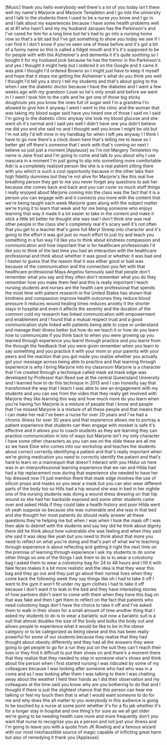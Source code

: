 
[Music]
thank you hello everybody
well there&#39;s a lot of you today isn&#39;t
there
well my name&#39;s Marjorie and Marjorie
Templeton and I go into the university
and I talk to the students there I used
to be a nurse you know and I go in and I
talk about my experiences because I have
some health problems well at at 81 who
hasn&#39;t and my my husband Jacques has the
Parkinson&#39;s and I&#39;ve cared for him for a
long time but he&#39;s had to go into a
nursing home now so that&#39;s a bit sad but
I&#39;ve got something to show you today we
see if I can find it I don&#39;t know if
you&#39;ve seen one of these before and it&#39;s
got a bit of a funny name so this is
called a fidget mouth and it&#39;s it&#39;s
supposed to be for people with with the
Alzheimer&#39;s and dementia it it&#39;s quite
soothing so I bought it for my husband
jock because he has the tremor in the
Parkinson&#39;s and yes I thought it might
help but I ordered it on the Google and
it came it was pink I thought I&#39;d
ordered Browns so I might just have to
keep it myself and hope that it stops me
getting the Alzheimer&#39;s what do you
think yes well I thought I&#39;d tell you a
story I tell my students
and that&#39;s about going to the when I see
the diabetic doctor because I have the
diabetes and I went a few weeks ago with
my grandson Louie so he&#39;s only small and
before we went in I I went I took him to
the cafe and he got one of those big
sticky doughnuts yes you know the ones
full of sugar well I&#39;m a grandma I&#39;m
allowed to give him it anyway I went I
went to the clinic and the woman that
was taking my blood sugar said have you
heard one of those I said no I said I&#39;m
going to the diabetic clinic anyway she
took my blood glucose and she went oh
it&#39;s normal and I said yes well I didn&#39;t
have one you didn&#39;t believe me did you
and she said no and I thought well you
know I might be old but I&#39;m not silly
I&#39;d left mine in my handbag for when I
left yes
anyway I
I think I have to go now there&#39;s a clock
down here that&#39;s telling me to leave so
I better get off there&#39;s someone that I
work with that&#39;s coming on next I
believe so just just a moment
[Applause]
so I&#39;m not Margery Templeton my name is
Jane frost and I&#39;m going to come and
talk to you about why I use mascara in a
moment I&#39;m just going to slip into
something more comfortable
Adri is a completely realized person
like she is a real patient sitting there
with you which is such a cool
opportunity because in the other labs
their high fidelity dummies but they&#39;re
not alive for Marjorie&#39;s like this real
live breathing person they get to me you
never forget any questions to ask her
because she comes back and back and you
can cover so much stuff things I really
enjoyed about Marjorie coming into the
class was the fact that it is a person
you can engage with and it connects you
more with the content that we&#39;re being
taught each week
Marjorie goes along with the subject
matter we&#39;re trying it to learn that
week and for me being someone who enjoys
learning that way it made it a lot
easier to take in the content and make
it stick a little bit better he thought
she was real I don&#39;t think she was real
other people in the class she&#39;s
completely real it&#39;s scary
well it&#39;s not often that you get to a
teacher that&#39;s gone full Meryl Streep
into character and it&#39;s going to the
effort it was got just so much effort to
just try and teach you something in a
fun way
I&#39;d like you to think about kindness
compassion and communication and how
important that is for healthcare
professionals I&#39;d like you to think of
the last time you had an interaction
with the healthcare professional and
think about whether it was good or
whether it was bad
and I hasten to guess that the reason
that it was either good or bad was
because of the communication and the
connection you felt with that healthcare
professional Maya Angelou famously said
that people don&#39;t remember what you say
and they often don&#39;t remember what you
do they remember how you make them feel
and this is really important
I teach nursing students and nurses are
the health care professional that spends
the most time with patient
research in the United States has shown
that kindness and compassion improve
health outcomes they reduce blood
pressure it reduces wound healing times
reduces anxiety it the shorter stays in
hospital and even it affects the
severity and the duration of the common
cold my research has linked
communication with empowerment and
enablement and I found that a mutual
respect trust and a good communication
style linked with patients being able to
cope or understand and manage their
illness better but how do we teach it or
how do you learn how to communicate if
you think back to when you were growing
up you learned through experience you
learnt through practice and you learnt
from the through the feedback that you
were given remember when you learn to
say something and you practice it with
your mom or your parents with your peers
and the reaction that you got made you
realize whether you actually got your
message across being able to practice
and that learning through experience is
why I bring Marjorie into my classroom
Marjorie is a character that I&#39;ve
created through a technique called mask
ed mask edge was developed by Professor
Kari Reed sue at the central Queensland
University and I learned how to do this
technique in 2013 and I can honestly say
that transformed the way that I teach I
was able to see an engagement with my
students and you can see from the video
that they really get involved with
Marjorie they like learning this way and
how much more do you learn when you&#39;re
having fun
Marjorie is a mixture of people that I
know and people that I&#39;ve missed
Marjorie is a mixture of all these
people and that means that I can make
her real I&#39;ve been a nurse for over 20
years and I&#39;ve had a chronic illness for
over 30 years and that experience allows
me to portray a patient experience that
students can then engage with mosket is
safe it&#39;s effective and it allows you to
coach students as they are learning they
can practice communication in lots of
ways but Marjorie isn&#39;t my only
character I have some other characters
as you can see on the slide these are
all me so we have Elsie who comes into
our workshop and teaches the students
about correct correctly identifying a
patient and that&#39;s really important when
we&#39;re giving medication you need to
correctly identify the patient and
that&#39;s hard to learn on a mannequin that
doesn&#39;t interact with you
Hildur on here was in an
interprofessional learning experience
that we ran and Hilda had had a hip
replacement now during that experience
she needed to have her hip dressed now
I&#39;ll just mention there that mask edge
involves the use of silicon props and
masks so you wear a mask but you can
also wear different parts of the body
too so Hills had a hip wound she was in
bed in her nightie one of the nursing
students was doing a wound dress
dressing on that hip wound so she had
her backside exposed and some other
students came over and asked Hilda if
they could take a health history and
poor Hilda went oh yeah suppose so
because she was vulnerable and she was
in that bed and she thought her
most patients do should really answer
all these questions they&#39;re helping me
but when I was when I took the mask off
I was then able to debrief with the
students and say hey did he think about
dignity there did he think about how
vulnerable she was feeling and when they
said she said it was okay like yeah but
you need to think about that more you
need to reflect on what you&#39;re doing and
that&#39;s part of what we&#39;re teaching
through experience is about reflecting
and getting it right the next time on
the premise of learning through
experience I ask my students to do some
other things so one of the things I ask
them to do is to wear a colostomy bag I
asked them to wear a colostomy bag for
24 to 48 hours and I fill it with fake
feces makes it a bit more realistic and
the idea is that they wear this bag and
they go out and they just go about their
normal lives
when they come back the following week
they say things like oh I had to take it
off I went to the gym it won&#39;t fit under
my gym clothes I had to take it off
because I don&#39;t want it to leak in the
bed and they have interesting stories of
how partners didn&#39;t want to come with
them when they have this bag on that was
fake and then I get them to reflect on
the fact that patients who need
colostomy bags don&#39;t have the choice to
take it off and I&#39;ve asked them to walk
in their shoes for a small amount of
time another thing that I asked my
students to do is to wear a bariatric
suit now a bariatric suit is a suit that
almost doubles the size of the body and
bulks the body out and allows people to
experience what it would be like to be
in the obese category or to be
categorized as being obese and this has
been really powerful for some of our
students because they realize
that they had thought about obesity
differently and they had all the answers
they were going to get people to go for
a run they put on the suit they can&#39;t
reach their toes or they find it
difficult to put their shoes on and
there&#39;s a moment there that they realize
that they needed to step in someone
else&#39;s shoes and think about the person
when I first started nursing I was
ridiculed by some of my colleagues
because I was looking after someone who
had who was in a coma and as I was
looking after them I was talking to them
I was chatting away about the weather
I held their hands as I did their
observation and my colleagues at the
time said you know why are you bothering
to do that and I thought if there is
just the slightest chance that this
person can hear me talking or feel my
touch then that is what I would want
someone to do for me and why does this
all matter to you everybody in this
audience is going to be touched by a
nurse at some point whether it&#39;s for a
flu jab whether it&#39;s for a longer stay
in hospital and one thing&#39;s for sure as
we all get older we&#39;re going to be
needing health care more and more
frequently don&#39;t you want that nurse to
recognize you as a person and not just
your illness and I&#39;m going to leave you
with a quote from JK Rowling and a
famous wizard with our most
inexhaustible source of magic capable of
inflicting great harm but also of
remedying it thank you
[Applause]
